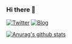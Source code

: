 ### Hi there 👋

[![Twitter](https://img.shields.io/twitter/follow/scgame_m?color=%231DA1F2&style=for-the-badge)](https://twitter.com/chizu_potato)
[![Blog](https://img.shields.io/badge/Blog-Acto-fd9827?style=for-the-badge)](https://chizuchizu.com)

[![Anurag's github stats](https://github-readme-stats.vercel.app/api?username=chizuchizu)](https://github.com/anuraghazra/github-readme-stats)



<!--
**Chizuchizu/chizuchizu** is a ✨ _special_ ✨ repository because its `README.md` (this file) appears on your GitHub profile.

Here are some ideas to get you started:

- 🔭 I’m currently working on ...
- 🌱 I’m currently learning ...
- 👯 I’m looking to collaborate on ...
- 🤔 I’m looking for help with ...
- 💬 Ask me about ...
- 📫 How to reach me: ...
- 😄 Pronouns: ...
- ⚡ Fun fact: ...
-->
